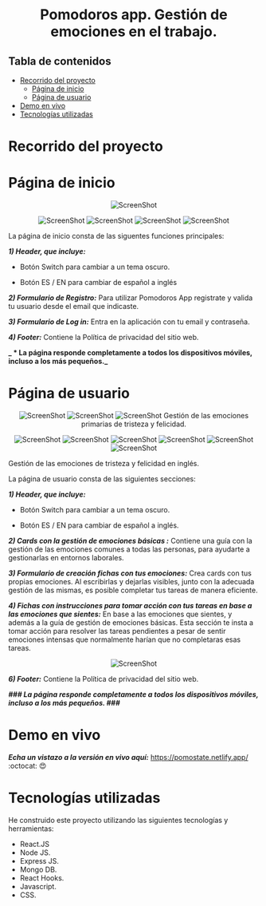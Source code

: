 <h1 align="center">
  Pomodoros app. Gestión de emociones en el trabajo.
</h1>

## Tabla de contenidos

- [Recorrido del proyecto](#Recorrido-del-proyecto)
  - [Página de inicio](#Página-de-inicio)
  - [Página de usuario ](#Página-de-usuario)
- [Demo en vivo](#Demo-en-vivo)
- [Tecnologías utilizadas](#Tecnologías-utilizadas)

# Recorrido del proyecto

# Página de inicio

<div align="center"><a name="menu"></a>

![ScreenShot](/public/capturas-readme-pomodoros/9-Registro-con-email-y-password.png)

![ScreenShot](/public/capturas-readme-pomodoros/10-Te-hemos-enviado-un-email.png)
![ScreenShot](/public/capturas-readme-pomodoros/11-valida-tu-email-.png)
![ScreenShot](/public/capturas-readme-pomodoros/13-email-validado.png)
![ScreenShot](/public/capturas-readme-pomodoros/33-entry.png)

</div>

La página de inicio consta de las siguentes funciones principales:

**_1) Header, que incluye:_**

- Botón Switch para cambiar a un tema oscuro.

- Botón ES / EN para cambiar de español a inglés

**_2) Formulario de Registro:_**
Para utilizar Pomodoros App registrate y valida tu usuario desde el email que indicaste.

**_3) Formulario de Log in:_**
Entra en la aplicación con tu email y contraseña.

**_4) Footer:_**
Contiene la Política de privacidad del sitio web.

**_ \* La página responde completamente a todos los dispositivos móviles, incluso a los más pequeños._**

# Página de usuario

<div align="center"><a name="menu"></a>

![ScreenShot](/public/capturas-readme-pomodoros/16-tristeza.png)
![ScreenShot](/public/capturas-readme-pomodoros/17-alegria.png)
![ScreenShot](/public/capturas-readme-pomodoros/28-emotions-english.png)
Gestión de las emociones primarias de tristeza y felicidad.

![ScreenShot](/public/capturas-readme-pomodoros/30-formulario-cards.png)
![ScreenShot](/public/capturas-readme-pomodoros/21-describe-emocion.png)
![ScreenShot](/public/capturas-readme-pomodoros/23-emociones-descritas.png)
![ScreenShot](/public/capturas-readme-pomodoros/25-editar-emocion-ejem.png)
![ScreenShot](/public/capturas-readme-pomodoros/26-emocion-editada.png)
![ScreenShot](/public/capturas-readme-pomodoros/27-toma-accion.png)

</div>


Gestión de las emociones de tristeza y felicidad en inglés.

La página de usuario consta de las siguientes secciones:

**_1) Header, que incluye:_**

- Botón Switch para cambiar a un tema oscuro.

- Botón ES / EN para cambiar de español a inglés.

**_2) Cards con la gestión de emociones básicas :_**
Contiene una guía con la gestión de las emociones comunes a todas las personas, para ayudarte a gestionarlas en entornos laborales.

**_3) Formulario de creación fichas con tus emociones:_**
Crea cards con tus propias emociones. Al escribirlas y dejarlas visibles, junto con la adecuada gestión de las mismas, es posible completar tus tareas de manera eficiente.

**_4) Fichas con instrucciones para tomar acción con tus tareas en base a las emociones que sientes:_**
En base a las emociones que sientes, y además a la guía de gestión de emociones básicas. Esta sección te insta a tomar acción para resolver las tareas pendientes a pesar de sentir emociones intensas que normalmente harían que no completaras esas tareas.

<div align="center"><a name="menu"></a>

![ScreenShot](/public/images/readme/14.jpg)

</div>

**_6) Footer:_**
Contiene la Política de privacidad del sitio web.

**_### La página responde completamente a todos los dispositivos móviles, incluso a los más pequeños. ###_**

# Demo en vivo

**_Echa un vistazo a la versión en vivo aquí:_** https://pomostate.netlify.app/ :octocat: :heart_eyes:

# Tecnologías utilizadas

He construido este proyecto utilizando las siguientes tecnologías y herramientas:

- React.JS
- Node JS.
- Express JS.
- Mongo DB.
- React Hooks.
- Javascript.
- CSS.
